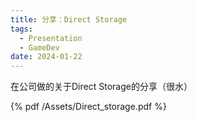 ```yaml
---
title: 分享：Direct Storage
tags:
  - Presentation
  - GameDev
date: 2024-01-22
---
```



在公司做的关于Direct Storage的分享（很水）

{% pdf /Assets/Direct_storage.pdf %}